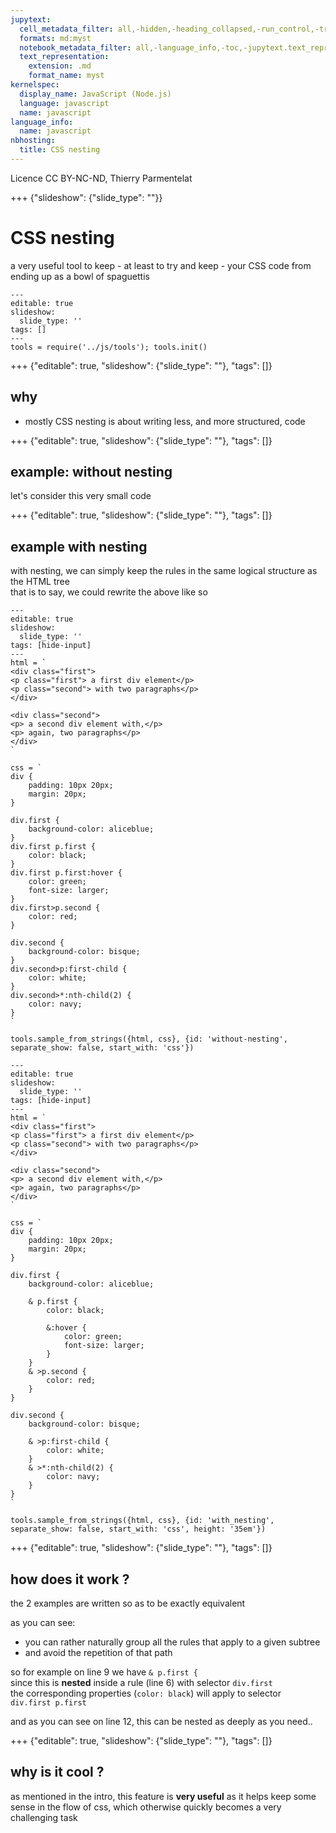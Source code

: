 ```yaml
---
jupytext:
  cell_metadata_filter: all,-hidden,-heading_collapsed,-run_control,-trusted
  formats: md:myst
  notebook_metadata_filter: all,-language_info,-toc,-jupytext.text_representation.jupytext_version,-jupytext.text_representation.format_version
  text_representation:
    extension: .md
    format_name: myst
kernelspec:
  display_name: JavaScript (Node.js)
  language: javascript
  name: javascript
language_info:
  name: javascript
nbhosting:
  title: CSS nesting
---
```


Licence CC BY-NC-ND, Thierry Parmentelat

+++ {"slideshow": {"slide_type": ""}}

# CSS nesting

a very useful tool to keep - at least to try and keep - your CSS code from ending up as a bowl of  spaguettis

```{code-cell}
---
editable: true
slideshow:
  slide_type: ''
tags: []
---
tools = require('../js/tools'); tools.init()
```

+++ {"editable": true, "slideshow": {"slide_type": ""}, "tags": []}

## why

* mostly CSS nesting is about writing less, and more structured, code

+++ {"editable": true, "slideshow": {"slide_type": ""}, "tags": []}

## example: without nesting

let's consider this very small code

+++ {"editable": true, "slideshow": {"slide_type": ""}, "tags": []}

## example with nesting

with nesting, we can simply keep the rules in the same logical structure as the HTML tree  
that is to say, we could rewrite the above like so

```{code-cell}
---
editable: true
slideshow:
  slide_type: ''
tags: [hide-input]
---
html = `
<div class="first">
<p class="first"> a first div element</p>
<p class="second"> with two paragraphs</p>
</div>

<div class="second">
<p> a second div element with,</p>
<p> again, two paragraphs</p>
</div>
`

css = `
div {
    padding: 10px 20px;
    margin: 20px;
}

div.first {
    background-color: aliceblue;
}
div.first p.first {
    color: black;
}
div.first p.first:hover {
    color: green;
    font-size: larger;
}
div.first>p.second {
    color: red;
}

div.second {
    background-color: bisque;
}
div.second>p:first-child {
    color: white;
}
div.second>*:nth-child(2) {
    color: navy;
}
`

tools.sample_from_strings({html, css}, {id: 'without-nesting', separate_show: false, start_with: 'css'})
```

```{code-cell}
---
editable: true
slideshow:
  slide_type: ''
tags: [hide-input]
---
html = `
<div class="first">
<p class="first"> a first div element</p>
<p class="second"> with two paragraphs</p>
</div>

<div class="second">
<p> a second div element with,</p>
<p> again, two paragraphs</p>
</div>
`

css = `
div {
    padding: 10px 20px;
    margin: 20px;
}

div.first {
    background-color: aliceblue;

    & p.first {
        color: black;

        &:hover {
            color: green;
            font-size: larger;
        }
    }
    & >p.second {
        color: red;
    }
}

div.second {
    background-color: bisque;

    & >p:first-child {
        color: white;
    }
    & >*:nth-child(2) {
        color: navy;
    }
}
`

tools.sample_from_strings({html, css}, {id: 'with_nesting', separate_show: false, start_with: 'css', height: '35em'})
```

+++ {"editable": true, "slideshow": {"slide_type": ""}, "tags": []}

## how does it work ?

the 2 examples are written so as to be exactly equivalent

as you can see:

- you can rather naturally group all the rules that apply to a given subtree
- and avoid the repetition of that path

so for example on line 9 we have `& p.first {`  
since this is **nested** inside a rule (line 6) with selector `div.first`  
the corresponding properties (`color: black`) will apply to selector  
`div.first p.first`

and as you can see on line 12, this can be nested as deeply as you need..

+++ {"editable": true, "slideshow": {"slide_type": ""}, "tags": []}

## why is it cool ?

as mentioned in the intro, this feature is **very useful** as it helps keep some sense in the flow of css, which otherwise quickly becomes a very challenging task
